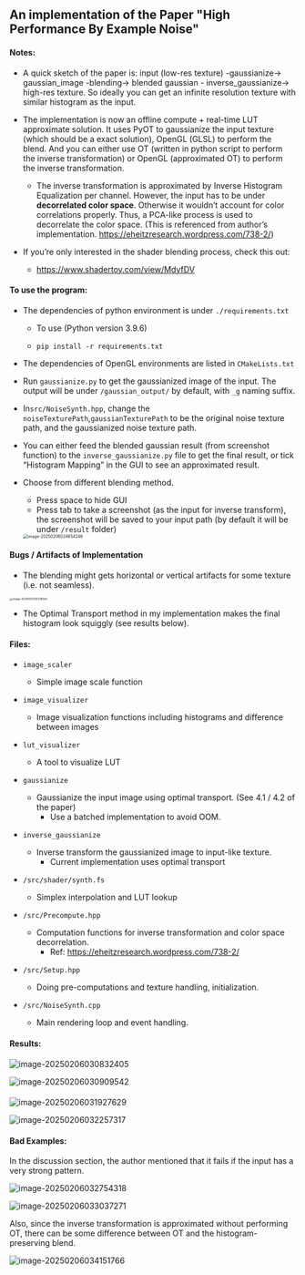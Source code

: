 ## An implementation of the Paper "High Performance By Example Noise"

#### Notes:
* A quick sketch of the paper is: input (low-res texture) -gaussianize-> gaussian_image -blending-> blended gaussian - inverse_gaussianize-> high-res texture. So ideally you can get an infinite resolution texture with similar histogram as the input.
* The implementation is now an offline compute + real-time LUT approximate solution. It uses PyOT to gaussianize the input texture (which should be a exact solution), OpenGL (GLSL) to perform the blend. And you can either use OT (written in python script to perform the inverse transformation) or OpenGL (approximated OT) to perform the inverse transformation.
  * The inverse transformation is approximated by Inverse Histogram Equalization per channel. However, the input has to be under **decorrelated color space**. Otherwise it wouldn’t account for color correlations properly. Thus,  a PCA-like process is used to decorrelate the color space. (This is referenced from author’s implementation. https://eheitzresearch.wordpress.com/738-2/)

* If you’re only interested in the shader blending process, check this out:
  * https://www.shadertoy.com/view/MdyfDV



#### To use the program:

* The dependencies of python environment is under `./requirements.txt`

  * To use (Python version 3.9.6)

  * ```shell
    pip install -r requirements.txt
    ```

* The dependencies of OpenGL environments are listed in `CMakeLists.txt` 

* Run `gaussianize.py` to get the gaussianized image of the input. The output will be under `/gaussian_output/` by default, with `_g` naming suffix.
* In`src/NoiseSynth.hpp`, change the `noiseTexturePath`,`gaussianTexturePath` to be the original noise texture path, and the gaussianized noise texture path.

* You can either feed the blended gaussian result (from screenshot function) to the `inverse_gaussianize.py` file to get the final result, or tick “Histogram Mapping” in the GUI to see an approximated result.

* Choose from different blending method.

  * Press space to hide GUI
  * Press tab to take a screenshot (as the input for inverse transform), the screenshot will be saved to your input path (by default it will be under `/result` folder)

  <img src="https://s2.loli.net/2025/02/06/16AbdlYNm7xPQZg.png" alt="image-20250206024654246" style="zoom:50%;" />

  



#### Bugs / Artifacts of Implementation 

* The blending might gets horizontal or vertical artifacts for some texture (i.e. not seamless).

<img src="https://s2.loli.net/2024/11/01/ZVgaOsDTA9rflbW.png" alt="image-20241031205318594" style="zoom:33%;" />

* The Optimal Transport method in my implementation makes the final histogram look squiggly (see results below).



#### Files:

* `image_scaler` 

  * Simple image scale function

* `image_visualizer`

  * Image visualization functions including histograms and difference between images

* `lut_visualizer`

  * A tool to visualize LUT

* `gaussianize`

  * Gaussianize the input image using optimal transport. (See 4.1 / 4.2 of the paper)
    * Use a batched implementation to avoid OOM.

* `inverse_gaussianize` 

  * Inverse transform the gaussianized image to input-like texture.
    * Current implementation uses optimal transport 

* `/src/shader/synth.fs`

  * Simplex interpolation and LUT lookup

* `/src/Precompute.hpp`

  * Computation functions for inverse transformation and color space decorrelation.
    * Ref: https://eheitzresearch.wordpress.com/738-2/
  
* `/src/Setup.hpp`

  * Doing pre-computations and texture handling, initialization.

* `/src/NoiseSynth.cpp`

  * Main rendering loop and event handling.

  

#### Results:

![image-20250206030832405](https://s2.loli.net/2025/02/06/m4j8eLMY35UAxo6.png)

![image-20250206030909542](https://s2.loli.net/2025/02/06/caEOvFHIJu7t5UY.png)

#### 

![image-20250206031927629](https://s2.loli.net/2025/02/06/95rLGAmUbfn4DkW.png)

![image-20250206032257317](https://s2.loli.net/2025/02/06/1BylQAGkjcH73Rf.png)



#### Bad Examples:

In the discussion section, the author mentioned that it fails if the input has a very strong pattern.

![image-20250206032754318](https://s2.loli.net/2025/02/06/fTgXxDlh1nzPUj3.png)

![image-20250206033037271](https://s2.loli.net/2025/02/06/ybQjWfSPAHgER6n.png)

Also, since the inverse transformation is approximated without performing OT, there can be some difference between OT and the histogram-preserving blend.

![image-20250206034151766](https://s2.loli.net/2025/02/06/qUJtZSLRjrc9nsb.png)

